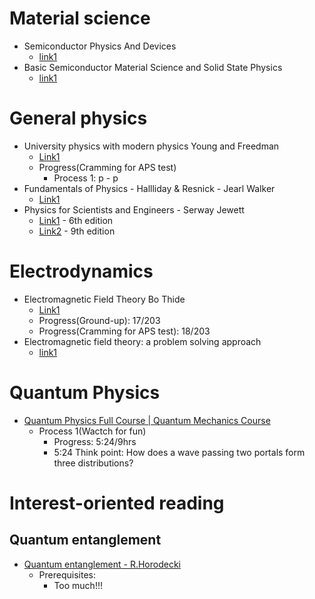 # Material science
- Semiconductor Physics And Devices
  - [link1](http://www.fulviofrisone.com/attachments/article/403/Semiconductor%20Physics%20And%20Devices%20-%20Donald%20Neamen.pdf)
- Basic Semiconductor Material Science and Solid State Physics
  - [link1](http://web.pdx.edu/~davide/notes.pdf)
# General physics
- University physics with modern physics Young and Freedman
  - [Link1](http://dl.booktolearn.com/ebooks2/science/physics/9780321696861_university_physics_with_modern_physics_c2cc.pdf)
  - Progress(Cramming for APS test)
    - Process 1: p - p
- Fundamentals of Physics - Hallliday & Resnick - Jearl Walker
  - [Link1](https://salmanisaleh.files.wordpress.com/2019/02/fundamentals-of-physics-textbook.pdf)
- Physics for Scientists and Engineers - Serway Jewett
  - [Link1](https://sciold.ui.ac.ir/~sjalali/book/physics_serway.pdf) - 6th edition
  - [Link2](https://jsnegroup.net/data/GENERALPHYSICS(2)-Book_9thedition-Bookphy1019th-civilianteam.pdf) - 9th edition
# Electrodynamics
- Electromagnetic Field Theory Bo Thide
  - [Link1](https://physics.bgu.ac.il/~gedalin/Teaching/Mater/EMFT_Book.pdf)
  - Progress(Ground-up): 17/203
  - Progress(Cramming for APS test): 18/203
- Electromagnetic field theory: a problem solving approach
  - [link1](https://ocw.mit.edu/resources/res-6-002-electromagnetic-field-theory-a-problem-solving-approach-spring-2008/textbook-contents/MITRES_6_002S08_Part1.pdf)

# Quantum Physics
- [Quantum Physics Full Course | Quantum Mechanics Course](https://www.youtube.com/watch?v=K4BF7MD69_U)
  - Process 1(Wactch for fun)
    - Progress: 5:24/9hrs
    - 5:24 Think point: How does a wave passing two portals form three distributions?


# Interest-oriented reading
## Quantum entanglement
- [Quantum entanglement - R.Horodecki](https://arxiv.org/pdf/quant-ph/0702225.pdf)
  - Prerequisites:
    - Too much!!!